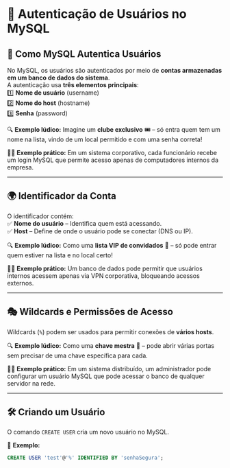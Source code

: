 # 🔑 Autenticação de Usuários no MySQL  

## 👤 Como MySQL Autentica Usuários  
No MySQL, os usuários são autenticados por meio de **contas armazenadas em um banco de dados do sistema**.  
A autenticação usa **três elementos principais**:  
1️⃣ **Nome de usuário** (username)  
2️⃣ **Nome do host** (hostname)  
3️⃣ **Senha** (password)  

🔍 **Exemplo lúdico:** Imagine um **clube exclusivo** 🎟️ – só entra quem tem um nome na lista, vindo de um local permitido e com uma senha correta!  

👨‍💻 **Exemplo prático:** Em um sistema corporativo, cada funcionário recebe um login MySQL que permite acesso apenas de computadores internos da empresa.  

---

## 🌍 Identificador da Conta  
O identificador contém:  
✅ **Nome do usuário** – Identifica quem está acessando.  
✅ **Host** – Define de onde o usuário pode se conectar (DNS ou IP).  

🔍 **Exemplo lúdico:** Como uma **lista VIP de convidados** 🥂 – só pode entrar quem estiver na lista e no local certo!  

👨‍💻 **Exemplo prático:** Um banco de dados pode permitir que usuários internos acessem apenas via VPN corporativa, bloqueando acessos externos.  

---

## 🎭 Wildcards e Permissões de Acesso  
Wildcards (`%`) podem ser usados para permitir conexões de **vários hosts**.  

🔍 **Exemplo lúdico:** Como uma **chave mestra** 🔑 – pode abrir várias portas sem precisar de uma chave específica para cada.  

👨‍💻 **Exemplo prático:** Em um sistema distribuído, um administrador pode configurar um usuário MySQL que pode acessar o banco de qualquer servidor na rede.  

---

## 🛠️ Criando um Usuário  
O comando `CREATE USER` cria um novo usuário no MySQL.  

🔹 **Exemplo:**  
```sql
CREATE USER 'test'@'%' IDENTIFIED BY 'senhaSegura';